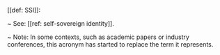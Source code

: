 [[def: SSI]]:

~ See: [[ref: self-sovereign identity]].

~ Note: In some contexts, such as academic papers or industry conferences, this acronym has started to replace the term it represents.

